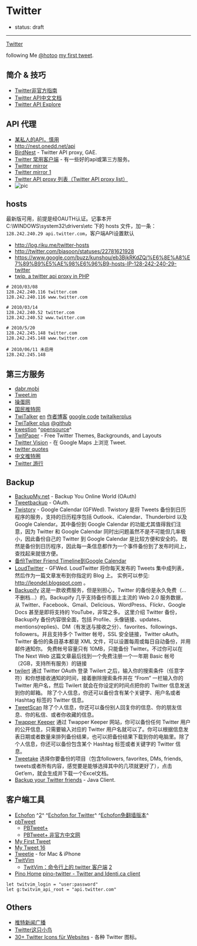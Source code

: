 
# Twitter

- status: draft

----

[Twitter](https://twitter.com)

following Me [@hotoo](https://twitter.com/hotoo)
[my first tweet](https://twitter.com/hotoo/status/1202688471).

## 简介 & 技巧

* [Twitter非官方指南](http://www.lixiaolai.com/index.php/archives/8993.html)
* [Twitter API中文文档](http://www.williamlong.info/archives/2152.html)
* [Twitter API Explore](http://twitapi.com/explore/)

## API 代理

* [某私人的API，慎用](http://tapi.hming.org)
* http://nest.onedd.net/api
* [BirdNest](http://code.google.com/p/birdnest/) - Twitter API proxy, GAE.
* [Twitter 常用客户端](http://docs.google.com/View?id=df2qkpst_695c87j73cj) - 有一些好的api或第三方服务。
* [Twitter mirror](https://twitter-mirror.appspot.com/)
* [Twitter mirror 1](https://twitter-mirror1.appspot.com/)
* [Twitter API proxy 列表（Twitter API proxy list）](http://hi.baidu.com/%E6%9A%97%E9%BB%91%E8%BE%BE%E4%BA%BA/blog/item/ea15de59ad1f0c232834f018.html)
* ![pic](https://fallmood.appspot.com/)

## hosts

最新版可用，前提是经OAUTH认证。记事本开 C:\WINDOWS\system32\drivers\etc
下的 hosts 文件，加一条：`128.242.240.29 api.twitter.com`，客户端API设置默认
* http://log.riku.me/twitter-hosts
* http://twitter.com/biasoon/statuses/22781621928
* https://www.google.com/buzz/kunshou/eb3BjkRKdZQ/%E6%8E%A8%E7%89%B9%E5%AE%98%E6%96%B9-hosts-IP-128-242-240-29-twitter
* [twip, a twitter api proxy in PHP](http://code.google.com/p/twip/)

```
# 2010/03/08
128.242.240.116 twitter.com
128.242.240.116 www.twitter.com

# 2010/03/14
128.242.240.52 twitter.com
128.242.240.52 www.twitter.com

# 2010/5/20
128.242.245.148 twitter.com
128.242.245.148 www.twitter.com

# 2010/06/11 未启用
128.242.245.148
```

## 第三方服务

* [dabr.mobi](https://dabr.mobi/)
* [Tweet.im](https://www.tweet.im/)
* [操蛋网](http://t.caodan.net)
* [国民推特网](http://guomin.us)
* [TwiTalker](http://twitalker.appspot.com/)
    [en](http://twi-talker.appspot.com/)
    [作者博客](http://www.kavingray.com/blog/twitalker/)
    [google code](http://code.google.com/p/twitalker/)
    [twitalkerplus](https://github.com/gh05tw01f/twitalkerplus)
* [TwiTalker plus](http://twitalkerplus.appspot.com/)
    [@github](https://github.com/gh05tw01f/twitalkerplus)
* [kwestion](http://oioioioi.info/) ^[opensource](http://code.google.com/p/kwestion/)^
* [TwitPaper](http://twitpaper.com) - Free Twitter Themes, Backgrounds, and Layouts
* [Twitter Vision](http://twittervision.com/) - 在 Google Maps 上浏览 Tweet.
* [twitter quotes](http://twitter-quotes.com/?site=hotoo)
* [中文推特圈](http://tuite.at/)
* [Twitter 游行](http://isparade.jp/)

## Backup

* [BackupMy.net](http://backupmy.net/) - Backup You Online World (OAuth)
* [Tweetbackup](http://tweetbackup.com/) - OAuth.
* [Twistory](http://twistory.net/) - Google Calendar (GFWed).
    Twistory 是将 Tweets 备份到日历程序的服务，支持的日历程序包括 Outlook、iCalendar、Thunderbird 以及 Google Calendar。其中备份到 Google Calendar 的功能尤其值得我们注意，因为 Twitter 和 Google Calendar 同时出问题虽然不是不可能但几率极小，因此备份自己的 Twitter 到 Google Calendar 是比较方便和安全的。
    既然是备份到日历程序，因此每一条信息都作为一个事件备份到了发布时间上，查找起来就很方便。
* [备份Twitter Friend Timeline到Google Calendar](http://yegle.net/2009/09/10/backup-twitter-friend-timeline-to-google-calendar/)
* [LoudTwitter](http://www.loudtwitter.com/) - GFWed.
    LoudTwitter 将你每天发布的 Tweets 集中成列表，然后作为一篇文章发布到你指定的 Blog 上。
    实例可以参见: http://leondel.blogspot.com 。
* [Backupify](https://secure.backupify.com/)
    这是一款收费服务，但是别担心，Twitter 的备份是永久免费（…不删档…）的。Backupify 几乎支持备份市面上主流的 Web 2.0 服务数据，从 Twitter、Facebook、Gmail、Delicious、WordPress、Flickr、Google Docs 甚至是即将支持的 YouTube，非常之多。
    这里介绍 Twitter 备份，Backupify 备份内容很全面，包括 Profile、头像链接、updates、mentions(replies)、DM（有发送与接收之分）、favorites、followings、followers。并且支持多个 Twitter 帐号，SSL 安全链接，Twitter oAuth。Twitter 备份的条目基本都是 XML 文件，可以设置每周或每日自动备份，并用邮件通知你。
    免费帐号容量只有 10MB，只能备份 Twitter。不过你可以在 The Next Web 这篇文章最后找到一个免费注册一个一年期 Basic 帐号（2GB，支持所有服务）的链接
* [twilert](http://www.twilert.com/)
    通过 Twitter OAuth 登录 Twilert 之后，输入你的搜索条件（任意字符）和你想接收通知的时间，接着删除搜索条件并在 “From” 一栏输入你的 Twitter 用户名，然后 Twilert 就会在你设定的时间点把你的 Twitter 信息发送到你的邮箱。
    除了个人信息，你还可以备份含有某个关键字、用户名或者 Hashtag 标签的 Twitter 信息。
* [TweetScan](https://www.tweetscan.com/data.php)
    除了个人信息，你还可以备份别人回复你的信息、你的朋友信息、你的私信、或者你收藏的信息。
* [Twapper Keeper](http://www.twapperkeeper.com/)
    通过 Twapper Keeper 网站，你可以备份任何 Twitter 用户的公开信息，只需要输入对应的 Twitter 用户名就可以了。你可以根据信息发表日期或者数量来排列备份结果，也可以把备份结果下载到你的电脑里。除了个人信息，你还可以备份包含某个 Hashtag 标签或者关键字的 Twitter 信息。
* [Tweetake](http://tweetake.com/)
    选择你要备份的项目（包含followers, favorites, DMs, friends, tweets或者所有内容，感觉要是能够选择其中的几项就更好了），点击Get’em，就会生成并下载一个Excel文档。
* [Backup your Twitter friends](http://jameswilliams.be/blog/entry/103) - Java Client.

## 客户端工具

* [Echofon](http://echofon.com/) ^[2](http://twitterfox.net/)^ ^[Echofon for Twitter](https://addons.mozilla.org/en-US/firefox/addon/5081)^ ^[Echofon免翻墙版本](https://dl.dropbox.com/u/240733/Echofon-1.9.5.1.%40avenger.xpi)^
* [pbTweet](http://web.me.com/t_trace/pbtweet.html)
    * [PBTweet+](http://twitter.trauma2u.com/pbtweet/)
    * [PBTweet+ 非官方中文网](https://docs.google.com/View?id=dd5xrn5_104dhp73kfz)
* [My First Tweet](http://myfirsttweet.com/)
* [My Tweet 16](http://www.mytweet16.com/)
* [Tweetie](http://www.atebits.com/) - for Mac & iPhone
* [TwitVim](http://www.vim.org/scripts/script.php?script_id=2204)
    * [TwitVim：命令行上的 twitter 客户端](http://xhc.me/2010/05/twitvim/)
        [2](http://likai.appspot.com/?p=24001)
* [Pino Home](http://pino-app.appspot.com/)
    [pino-twitter - Twitter and Identi.ca client](http://code.google.com/p/pino-twitter/)

```
let twitvim_login = "user:password"
let g:twitvim_api_root = "api.twitter.com"
```

## Others

* [推特新闻广播](http://bugbeep.com/)
* [Twitter这只小鸟](http://www.u148.net/article/20559.html)
* [30+ Twitter Icons für Websites](http://www.drweb.de/magazin/20-twitter-icons-websites/) - 各种 Twitter 图标。
